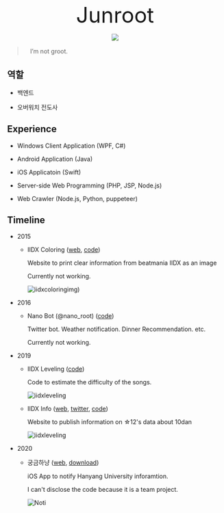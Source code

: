 <p align="center" style="font-size: 3.125rem; margin: 0 0 12px 0">Junroot</p> 
<p align="center"> <img src="https://junroot.github.io/assets/images/profile.png"> </p>

>　I’m not groot.

## 역할

- 백엔드

- 오버워치 전도사

## Experience

* Windows Client Application (WPF, C#)

* Android Application (Java)

* iOS Applicatoin (Swift)

* Server-side Web Programming (PHP, JSP, Node.js)

* Web Crawler (Node.js, Python, puppeteer)

## Timeline

<div class='timeline' markdown='1'>

* 2015
    
    - IIDX Coloring ([web](http://iidxcoloring.woobi.co.kr/), [code](https://github.com/Junroot/iidxcoloring))

        Website to print clear information from beatmania IIDX as an image 

        Currently not working.

        ![iidxcoloringimg](https://junroot.github.io/assets/images/iidxcoloring.png))
    

* 2016

    - Nano Bot (@nano_root) ([code](https://github.com/Junroot/nanobot))
    
        Twitter bot. Weather notification. Dinner Recommendation. etc.

        Currently not working.

* 2019

    - IIDX Leveling ([code](https://github.com/Junroot/iidx-leveling))

        Code to estimate the difficulty of the songs.

        ![iidxleveling](https://junroot.github.io/assets/images/iidxleveling.png)

    - IIDX Info ([web](https://iidx.info/), [twitter](https://twitter.com/iidx_info), [code](https://github.com/Junroot/IIDXInfo))

        Website to publish information on ☆12's data about 10dan

        ![iidxleveling](https://junroot.github.io/assets/images/iidxinfo.png)

* 2020

    - 궁금하냥 ([web](https://projectintheclass.github.io/Notif/), [download](https://apps.apple.com/kr/app/궁금하냥/id1528462830))
        
        iOS App to notify Hanyang University inforamtion.

        I can't disclose the code because it is a team project.

        ![Noti](https://junroot.github.io/assets/images/Noti.jpeg)

</div>
